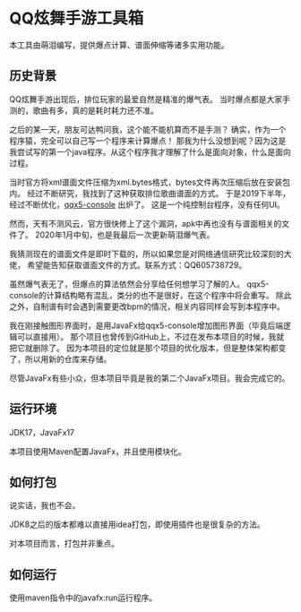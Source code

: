 # QQ炫舞手游工具箱

本工具由萌泪编写，提供爆点计算、谱面伸缩等诸多实用功能。

## 历史背景

QQ炫舞手游出现后，排位玩家的最爱自然是精准的爆气表。
当时爆点都是大家手测的，歌曲有多，真的是耗时耗力还不准。

之后的某一天，朋友可达鸭问我，这个能不能机算而不是手测？
确实，作为一个程序猿，完全可以自己写一个程序来计算爆点！
那我为什么没想到呢？因为这是我尝试写的第一个java程序。从这个程序我才理解了什么是面向对象，什么是面向过程。

当时官方将xml谱面文件压缩为xml.bytes格式，bytes文件再次压缩后放在安装包内。
经过不断研究，我找到了这种获取排位歌曲谱面的方式。
于是2019下半年，经过不断优化，[qqx5-console](https://github.com/MengLeiFudge/qqx5-console) 出炉了。
这是一个纯控制台程序，没有任何UI。

然而，天有不测风云，官方很快修上了这个漏洞，apk中再也没有与谱面相关的文件了。
2020年1月中旬，也是我最后一次更新萌泪爆气表。

我猜测现在的谱面文件是即时下载的，所以如果您是对网络通信研究比较深刻的大佬，
希望能告知获取谱面文件的方式。联系方式：QQ605738729。

虽然爆气表无了，但爆点的算法依然会分享给任何想学习了解的人。
qqx5-console的计算结构略有混乱，类分的也不是很好，在这个程序中将会重写。
除此之外，自制谱有时会遇到需要更改bpm的情况，相关内容同样会写到本程序中。

我在刚接触图形界面时，是用JavaFx给qqx5-console增加图形界面（毕竟后端逻辑可以直接用）。
那个项目也曾传到GitHub上，不过在发布本项目的时候，我就把它就删除了。
因为本项目的定位就是那个项目的优化版本，但是整体架构都变了，所以用新的仓库来存储。

尽管JavaFx有些小众，但本项目毕竟是我的第二个JavaFx项目。我会完成它的。

## 运行环境

JDK17，JavaFx17

本项目使用Maven配置JavaFx，并且使用模块化。

## 如何打包

说实话，我也不会。

JDK8之后的版本都难以直接用idea打包，即使用插件也是很复杂的方法。

对本项目而言，打包并非重点。

## 如何运行

使用maven指令中的javafx:run运行程序。